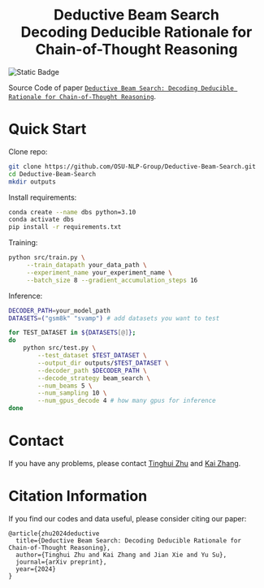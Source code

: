 <h1 align="center">Deductive Beam Search<br>Decoding Deducible Rationale for Chain-of-Thought Reasoning </h1>

![Static Badge](https://img.shields.io/badge/task-reasoning-purple)
<!-- ![GitHub Repo stars](https://img.shields.io/github/stars/OSU-NLP-Group/Deductive-Beam-Search) -->

Source Code of paper [`Deductive Beam Search: Decoding Deducible Rationale for Chain-of-Thought Reasoning`](https://arxiv.org/abs/2401.17686).

# Quick Start
Clone repo:
```bash
git clone https://github.com/OSU-NLP-Group/Deductive-Beam-Search.git
cd Deductive-Beam-Search
mkdir outputs
```

Install requirements:
```bash
conda create --name dbs python=3.10
conda activate dbs
pip install -r requirements.txt
```

Training:
```bash
python src/train.py \
     --train_datapath your_data_path \
     --experiment_name your_experiment_name \
     --batch_size 8 --gradient_accumulation_steps 16
```

Inference:
```bash
DECODER_PATH=your_model_path
DATASETS=("gsm8k" "svamp") # add datasets you want to test

for TEST_DATASET in ${DATASETS[@]};
do
    python src/test.py \
        --test_dataset $TEST_DATASET \
        --output_dir outputs/$TEST_DATASET \
        --decoder_path $DECODER_PATH \
        --decode_strategy beam_search \
        --num_beams 5 \
        --num_sampling 10 \
        --num_gpus_decode 4 # how many gpus for inference
done
```

# Contact

If you have any problems, please contact 
[Tinghui Zhu](mailto:darthzhu@gmail.com) and
[Kai Zhang](mailto:zhang.13253@osu.edu).

# Citation Information

If you find our codes and data useful, please consider citing our paper:

```
@article{zhu2024deductive
  title={Deductive Beam Search: Decoding Deducible Rationale for Chain-of-Thought Reasoning},
  author={Tinghui Zhu and Kai Zhang and Jian Xie and Yu Su},
  journal={arXiv preprint},
  year={2024}
}
```